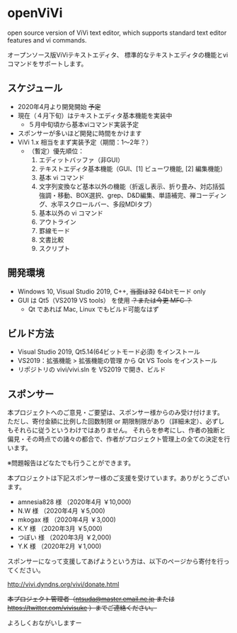 # openViVi
open source version of ViVi text editor, which supports standard text editor features and vi commands.

オープンソース版ViViテキストエディタ、
標準的なテキストエディタの機能とviコマンドをサポートします。

## スケジュール
- 2020年4月より開発開始 ~~予定~~
- 現在（４月下旬）はテキストエディタ基本機能を実装中
  - ５月中旬頃から基本viコマンド実装予定
- スポンサーが多いほど開発に時間をかけます
- ViVi 1.x 相当をまず実装予定（期間：1～2年？）
  - （暫定）優先順位：
    1. エディットバッファ（非GUI）
    1. テキストエディタ基本機能（GUI、[1] ビューワ機能, [2] 編集機能）
    1. 基本 vi コマンド
    1. 文字列変換など基本以外の機能（折返し表示、折り畳み、対応括弧強調・移動、BOX選択、grep、D&D編集、単語補完、禅コーディング、水平スクロールバー、多段MDIタブ）
    1. 基本以外の vi コマンド
    1. アウトライン
    1. 罫線モード
    1. 文書比較
    1. スクリプト

## 開発環境
- Windows 10, Visual Studio 2019, C++, ~~当面は32~~ 64bitモード only
- GUI は Qt5（VS2019 VS tools） を使用   ~~？または今更 MFC ？~~
  - Qt であれば Mac, Linux でもビルド可能なはず
  
## ビルド方法
- Visual Studio 2019, Qt5.14(64ビットモード必須) をインストール
- VS2019：拡張機能 > 拡張機能の管理 から Qt VS Tools をインストール
- リポジトリの vivi/vivi.sln を VS2019 で開き、ビルド

## スポンサー
本プロジェクトへのご意見・ご要望は、スポンサー様からのみ受け付けます。
ただし、寄付金額に比例した回数制限 or 期限制限があり（詳細未定）、必ずしもそれらに従うというわけではありません。
それらを参考にし、作者の独断と偏見・その時点での諸々の都合で、作者がプロジェクト管理上の全ての決定を行います。

※問題報告はどなたでも行うことができます。

本プロジェクトは下記スポンサー様のご支援を受けています。ありがとうございます。
- amnesia828 様 （2020年4月 ￥10,000)
- N.W 様 （2020年4月 ￥5,000)
- mkogax 様 （2020年4月 ￥3,000)
- K.Y 様 （2020年3月 ￥5,000)
- つぼい 様 （2020年3月 ￥2,000)
- Y.K 様 （2020年2月 ￥1,000)

スポンサーになって支援してあげようという方は、以下のページから寄付を行ってください。

http://vivi.dyndns.org/vivi/donate.html

~~本プロジェクト管理者（ntsuda@master.email.ne.jp または https://twitter.com/vivisuke ）までご連絡ください。~~

よろしくおながいしますー
